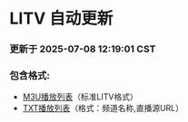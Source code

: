 # LITV 自动更新

### 更新于 2025-07-08 12:19:01 CST

### 包含格式:
- [M3U播放列表](LITV.m3u)（标准LITV格式）
- [TXT播放列表](LITV.txt)（格式：频道名称,直播源URL）
